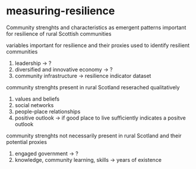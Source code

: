 # measuring-resilience
Community strenghts and characteristics as emergent patterns important for resilience of rural Scottish communities

variables important for resilience and their proxies used to identify resilient communities
1) leadership -> ?
2) diversified and innovative economy -> ?
3) community infrastructure -> resilience indicator dataset

community strenghts present in rural Scotland reserached qualitatively
1) values and beliefs
2) social networks
3) people-place relationships
4) positive outlook -> if good place to live sufficiently indicates a positve outlook

community strenghts not necessarily present in rural Scotland and their potential proxies
1) engaged government -> ?
2) knowledge, community learning, skills  -> years of existence
